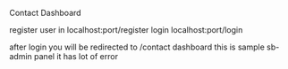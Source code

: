 Contact Dashboard

register user in localhost:port/register
login localhost:port/login

after login you will be redirected to /contact dashboard 
this is sample sb-admin panel it has lot of error 
